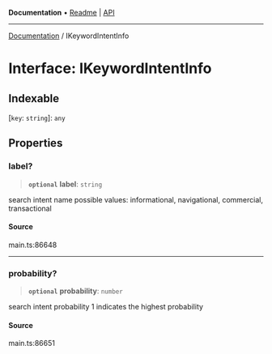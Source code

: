 **Documentation** • [Readme](../README.md) \| [API](../globals.md)

***

[Documentation](../README.md) / IKeywordIntentInfo

# Interface: IKeywordIntentInfo

## Indexable

 \[`key`: `string`\]: `any`

## Properties

### label?

> **`optional`** **label**: `string`

search intent name
possible values: informational, navigational, commercial, transactional

#### Source

main.ts:86648

***

### probability?

> **`optional`** **probability**: `number`

search intent probability
1 indicates the highest probability

#### Source

main.ts:86651
